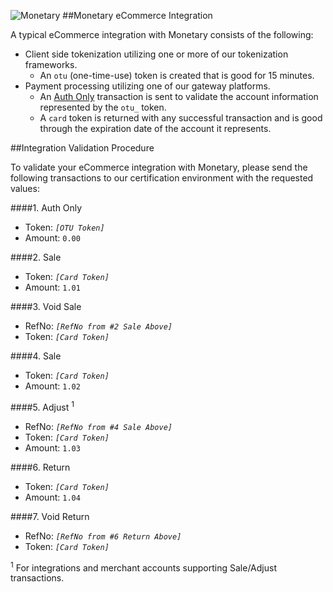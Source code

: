 ![Monetary](https://mntry.github.io/WebToken/logo.png)
##Monetary eCommerce Integration

A typical eCommerce integration with Monetary consists of the following:
* Client side tokenization utilizing one or more of our tokenization frameworks.
  * An `otu` (one-time-use) token is created that is good for 15 minutes.
* Payment processing utilizing one of our gateway platforms.
  * An [Auth Only](https://github.com/Mntry/Pay/blob/master/CREDIT.md#auth-only) transaction is sent to validate the account information represented by the `otu_` token.
  * A `card` token is returned with any successful transaction and is good through the expiration date of the account it represents.

##Integration Validation Procedure

To validate your eCommerce integration with Monetary, please send the following transactions to our certification environment with the requested values:

####1. Auth Only
* Token: _`[OTU Token]`_
* Amount: `0.00`

####2. Sale
* Token: _`[Card Token]`_
* Amount: `1.01`

####3. Void Sale
* RefNo: _`[RefNo from #2 Sale Above]`_
* Token: _`[Card Token]`_

####4. Sale
* Token: _`[Card Token]`_
* Amount: `1.02`

####5. Adjust <sup>1</sup>
* RefNo: _`[RefNo from #4 Sale Above]`_
* Token: _`[Card Token]`_
* Amount: `1.03`

####6. Return
* Token: _`[Card Token]`_
* Amount: `1.04`

####7. Void Return
* RefNo: _`[RefNo from #6 Return Above]`_
* Token: _`[Card Token]`_


<sup>1</sup> For integrations and merchant accounts supporting Sale/Adjust transactions.<br />
